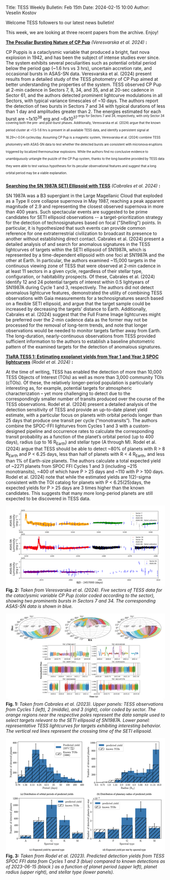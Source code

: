 Title: TESS Weekly Bulletin: Feb 15th
Date: 2024-02-15 10:00
Author: Veselin Kostov

Welcome TESS followers to our latest news bulletin! 

This week, we are looking at three recent papers from the archive. Enjoy!

**[The Peculiar Bursting Nature of CP Pup](https://arxiv.org/abs/2402.14068)** *(Veresvarska et al. 2024)* **:**

CP Puppis is a cataclysmic variable that produced a bright, fast nova explosion in 1942, and has been the subject of intense studies ever since. The system exhibits several peculiarities such as potential orbital period below the period gap (~1.6 hrs vs 3 hrs), uncertain accretion rate, and occasional bursts in ASAS-SN data. Veresvarska et al. (2024) present results from a detailed study of the TESS photometry of CP Pup aimed at better understanding the properties of the system. TESS observed CP Pup at 2-min cadence in Sectors 7, 8, 34, and 35, and at 20-sec cadence in Sector 61, and the authors detected prominent lightcurve modulations in all Sectors, with typical variance timescales of ~10 days. The authors report the detection of two bursts in Sectors 7 and 34 with typical durations of less than 1 day and amplitudes greater than 2. The energies estimated for each burst are  ~1x10<sup>38</sup> erg and ~6x10<sup>37<sup> ergs for Sectors 7 and 34, respectively, with only Sector 34 covering both the pre- and post-burst phases. Additionally, Veresvarska et al. (2024) argue that the known period cluster at ~1.5-1.6 hrs is present in all available TESS data, and identify a persistent signal at 16.29+/-0.04 cycles/day. Assuming CP Pup is a magnetic system, Veresvarska et al. (2024) combine TESS photometry with ASAS-SN data to test whether the detected bursts are consistent with micronova eruptions triggered by localized thermonuclear explosions. While the authors find no conclusive evidence to unambiguously untangle the puzzle of the CP Pup system, thanks to the long baseline provided by TESS data they were able to test various hypotheses for its peculiar observational features and suggest that a long orbital period may be a viable explanation. 


**[Searching the SN 1987A SETI Ellipsoid with TESS](https://arxiv.org/abs/2402.11037)** *(Cabrales et al. 2024)* **:**

SN 1987A was a B3 supergiant in the Large Magellanic Cloud that exploded as a Type II core collapse supernova in May 1987, reaching a peak apparent magnitude of 2.9 and representing the closest observed supernova in more than 400 years. Such spectacular events are suggested to be prime candidates for SETI ellipsoid observations -- a target-prioritization strategy for the detection of technosignatures based on focal ("Shelling") points. In particular, it is hypothesized that such events can provide common reference for one extraterrestrial civilization to broadcast its presence to another without establishing direct contact. Cabrales et al. (2024) present a detailed analysis of and search for anomalous signatures in the TESS lightcurves of targets within the SETI ellipsoid of SN1987A, which is represented by a time-dependent ellipsoid with one foci at SN1987A and the other at Earth. In particular, the authors examined ~15,000 targets in the continuous viewing zone of TESS that were observed at 2-min cadence in at least 11 sectors in a given cycle, regardless of their stellar type, configuration, or habitability prospects. Of these, Cabrales et al. (2024) identify 12 and 24 potential targets of interest within 0.5 lightyears of SN1987A during Cycle 1 and 3, respectively. The authors did not detect anomalous lightcurve  features, demonstrated the utility of combining TESS observations with Gaia measurements for a technosignatures search based on a flexible SETI ellipsoid, and argue that the target sample could be increased by decreasing the targets’ distance to Earth. Additionally, Cabrales et al. (2024) suggest that the Full Frame Image lightcurves might be preferred over the 2-min cadence data as the former may not be processed for the removal of long-term trends, and note that longer observations would be needed to monitor targets farther away from Earth. The long-duration, nearly-continuous observations from TESS provided sufficient information to the authors to establish a baseline photometric pattern of the examined targets for the detection of anomalous signatures. 

**[TIaRA TESS 1: Estimating exoplanet yields from Year 1 and Year 3 SPOC lightcurves](https://arxiv.org/abs/2402.07800)** *(Rodel et al. 2024)* **:**

At the time of writing, TESS has enabled the detection of more than 10,000 TESS Objects of Interest (TOIs) as well as more than 3,000 community TOIs (cTOIs). Of these, the relatively longer-period population is particularly interesting as, for example, potential targets for atmospheric characterization – yet more challenging to detect due to the correspondingly smaller number of transits produced over the course of the TESS observations. Rodel et al. (2024) present a detailed analysis of the detection sensitivity of TESS and provide an up-to-date planet yield estimate, with a particular focus on planets with orbital periods longer than 25 days that produce one transit per cycle (“monotransits”). The authors combine the SPOC-FFI lighturves from Cycles 1 and 3 with a custom-designed pipeline and occurrence rates to calculate the corresponding transit probability as a function of the planet’s orbital period (up to 400 days), radius (up to 16 R<sub>Earth</sub>) and stellar type (A through M). Rodel et al. (2024) argue that TESS should be able to detect ~80% of planets with R > 8 R<sub>Earth</sub> and  P < 6.25 days, less than half of planets with R < 4 R<sub>Earth</sub>, and less than 1% of Earth-size planets. The authors calculate a total expected yield of ~2271 planets from SPOC FFI Cycles 1 and 3 (including ~215 monotransits), ~400 of which have P > 25 days and ~110 with P > 100 days. Rodel et al. (2024) note that while the estimated yields are 1(2)-sigma consistent with the TOI catalog for planets with P < 6.25(25)days, the expected yields for P > 25 days are 3 times higher than the known candidates. This suggests that many more long-period planets are still expected to be discovered in TESS data.  

![Veresvarska2024](images/news/Veresvarska_2024_Fig1.png)
**Fig. 2:** *Taken from Veresvarska et al. (2024). Five sectors of TESS data for the cataclysmic variable CP Pup (color coded according to the sector), showing two prominents bursts in Sectors 7 and 34. The corresponding ASAS-SN data is shown in blue.*

![Cabrales2024](images/news/Cabrales_2024_Fig1n6.png)
**Fig. 1:** *Taken from Cabrales et al. (2023). Upper panels: TESS observations from Cycles 1 (left), 2 (middle), and 3 (right), color coded by sector. The orange regions near the respective poles represent the data sample used to select targets relevant to the SETI ellipsoid of SN1987A. Lower panel: representative TESS lightcurves for targets exhibiting interesting behavior. The vertical red lines represent the crossing time of the SETI ellipsoid.* 

![Rodel2023](images/news/Rodel_2023_Fig8.png)
**Fig. 3:** *Taken from Rodel et al. (2023). Predicted detection yields from TESS SPOC FFI data from Cycles 1 and 3 (blue) compared to known detections as of 2023-06-15 (black ) as a function of planet period (upper left), planet radius (upper right), and stellar type (lower panels).*
